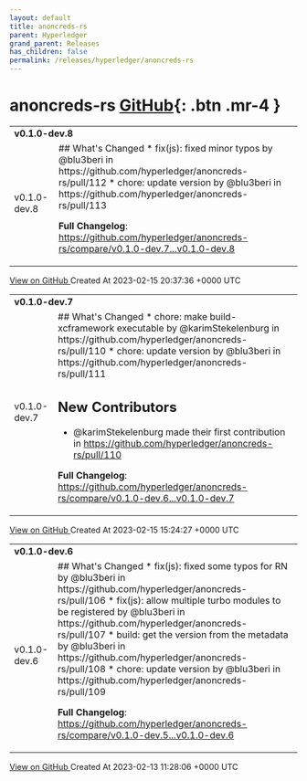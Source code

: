 ```yaml
---
layout: default
title: anoncreds-rs
parent: Hyperledger
grand_parent: Releases
has_children: false
permalink: /releases/hyperledger/anoncreds-rs
---
```


# anoncreds-rs <span class="fs-3 right-align">[GitHub](https://github.com/hyperledger/anoncreds-rs){: .btn .mr-4 }</span>


<div>
    <table>
        <tr>
            <td colspan="2">
                <b>
                    v0.1.0-dev.8
                </b>
            </td>
        </tr>
        <tr>
            <td>
                <span class="chip">
                    v0.1.0-dev.8
                </span>
            </td>
            <td>
                ## What's Changed
* fix(js): fixed minor typos by @blu3beri in https://github.com/hyperledger/anoncreds-rs/pull/112
* chore: update version by @blu3beri in https://github.com/hyperledger/anoncreds-rs/pull/113


**Full Changelog**: https://github.com/hyperledger/anoncreds-rs/compare/v0.1.0-dev.7...v0.1.0-dev.8
            </td>
        </tr>
    </table>
    <a href="https://github.com/hyperledger/anoncreds-rs/releases/tag/v0.1.0-dev.8" class=".btn">
        View on GitHub
    </a>
    <span class="right-align">
        Created At 2023-02-15 20:37:36 +0000 UTC
    </span>
</div>

<div>
    <table>
        <tr>
            <td colspan="2">
                <b>
                    v0.1.0-dev.7
                </b>
            </td>
        </tr>
        <tr>
            <td>
                <span class="chip">
                    v0.1.0-dev.7
                </span>
            </td>
            <td>
                ## What's Changed
* chore: make build-xcframework executable by @karimStekelenburg in https://github.com/hyperledger/anoncreds-rs/pull/110
* chore: update version by @blu3beri in https://github.com/hyperledger/anoncreds-rs/pull/111

## New Contributors
* @karimStekelenburg made their first contribution in https://github.com/hyperledger/anoncreds-rs/pull/110

**Full Changelog**: https://github.com/hyperledger/anoncreds-rs/compare/v0.1.0-dev.6...v0.1.0-dev.7
            </td>
        </tr>
    </table>
    <a href="https://github.com/hyperledger/anoncreds-rs/releases/tag/v0.1.0-dev.7" class=".btn">
        View on GitHub
    </a>
    <span class="right-align">
        Created At 2023-02-15 15:24:27 +0000 UTC
    </span>
</div>

<div>
    <table>
        <tr>
            <td colspan="2">
                <b>
                    v0.1.0-dev.6
                </b>
            </td>
        </tr>
        <tr>
            <td>
                <span class="chip">
                    v0.1.0-dev.6
                </span>
            </td>
            <td>
                ## What's Changed
* fix(js): fixed some typos for RN by @blu3beri in https://github.com/hyperledger/anoncreds-rs/pull/106
* fix(js): allow multiple turbo modules to be registered by @blu3beri in https://github.com/hyperledger/anoncreds-rs/pull/107
* build: get the version from the metadata by @blu3beri in https://github.com/hyperledger/anoncreds-rs/pull/108
* chore: update version by @blu3beri in https://github.com/hyperledger/anoncreds-rs/pull/109


**Full Changelog**: https://github.com/hyperledger/anoncreds-rs/compare/v0.1.0-dev.5...v0.1.0-dev.6
            </td>
        </tr>
    </table>
    <a href="https://github.com/hyperledger/anoncreds-rs/releases/tag/v0.1.0-dev.6" class=".btn">
        View on GitHub
    </a>
    <span class="right-align">
        Created At 2023-02-13 11:28:06 +0000 UTC
    </span>
</div>

